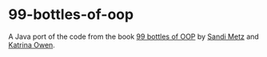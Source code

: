 # 99-bottles-of-oop

A Java port of the code from the book [99 bottles of OOP](https://www.sandimetz.com/99bottles/) by [Sandi Metz](https://www.sandimetz.com/) and [Katrina Owen](http://www.kytrinyx.com/).
